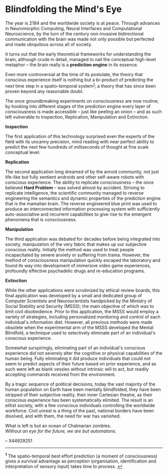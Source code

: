 # Blindfolding the Mind's Eye

The year is 2184 and the worldwide society is at peace. Through advances in Neuromorphic Computing, Neural Interfaces and Computational Neuroscience, by the turn of the century non-invasive bidirectional communication with the brain was made not only possible but perfected and made ubiquitous across all of society.

It turns out that the early theoretical frameworks for understanding the brain, although crude in detail, managed to nail the conceptual high-level metaphor – the brain really is a **prediction engine** in its essence.

Even more controversial at the time of its postulate, the theory that conscious experience itself is nothing but a bi-product of predicting the next time step in a spatio-temporal system<sup id="anchor1">[1](#footnote1)</sup>; a theory that has since been proven beyond any reasonable doubt.

The once groundbreaking experiments on consciousness are now routine; by hooking into different stages of the prediction engine every layer of consciousness is made accessible – just like peeling an onion – and as such left vulnerable to Inspection, Replication, Manipulation and Extinction.

**Inspection**

The first application of this technology surprised even the experts of the field with its uncanny precision, mind reading with near perfect ability to predict the next few hundreds of milliseconds of thought at fine scale conceptual level.

**Replication**

The second application long dreamed of by the anroid community, not just life-like but fully sentient androids and other self-aware robots with conscious experience. The ability to replicate consciousness – the once believed **Hard Problem** – was solved almost by accident. Striving to replicate intelligence, the scientific community managed to reverse engineering the semantics and dynamic properties of the prediction engine that is the mamalian brain. The reverse engineered blue print was used to produce an interconnected information processing system with sufficiently auto-associative and recurrent capabilities to give rise to the emergent phenomena that is consciousness.

**Manipulation**

The third application was debated for decades before being integrated into society, manipulation of the very fabric that makes up our subjective conscious reality. Initially the method was used to treat people incapacitated by severe anxiety or suffering from trama. However, the method of consciousness manipulation quickly escaped the laboratory and found its way into development of immersive video game experiences, profoundly effective psychadelic drugs and re-education programs.

**Extinction**

While the other applications were scrutinized by ethical review boards, this final application was developed by a small and dedicated group of Computer Scientists and Neuroscientists handpicked by the Ministry of Social Stability and Security (MSSS); the main objective of which was to limit civil disobedience. Prior to this application, the MSSS would employ a variety of strategies, including personalized monitoring and control of each individual's information diet. However, all previous methods were made obsolete when the experimental arm of the MSSS developed the Mental Blindfold, a technique used to selectively eliminate part of an individual's conscious experience.

Somewhat surspiringly, eliminating part of an individual's conscious experience did not severely alter the cognitive or physical capabilities of the human being. Fully eliminating it did produce individuals that could not seem to predict aspects of their future based on prior experience, and as such were left as blank vessles without intrinsic will to act, but readily accepting commands received from the environment.

By a tragic sequence of political decisions, today the vast majority of the human population on Earth have been mentally blindfolded, they have been stripped of their subjective reality, their inner Cartesian theatre, as their conscious experience has been systematically elimited. The result is an elitist society, with a few conscious individuals controlling the worldwide workforce. Civil unrest is a thing of the past, national borders have been disolved, and with them, the need for war has vanished.

What is left is but an ocean of Chalmarian zombies.<br>
*Without an eye for the future, we are but automatons.*

– X44929251

---

<sup><b id="footnote1">1</b></sup> The spatio-temporal best effort prediction (a moment of consciousness) gives a survival advantage as perception (organisation, identification and interpretation of sensory input) takes time to process. [↩](#anchor1)
